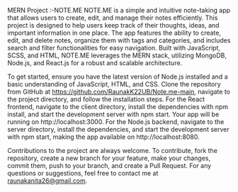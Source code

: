 MERN Project :-NOTE.ME
NOTE.ME is a simple and intuitive note-taking app that allows users to create, edit, and manage their notes efficiently. This project is designed to help users keep track of their thoughts, ideas, and important information in one place. The app features the ability to create, edit, and delete notes, organize them with tags and categories, and includes search and filter functionalities for easy navigation. Built with JavaScript, SCSS, and HTML, NOTE.ME leverages the MERN stack, utilizing MongoDB, Node.js, and React.js for a robust and scalable architecture.

To get started, ensure you have the latest version of Node.js installed and a basic understanding of JavaScript, HTML, and CSS. Clone the repository from GitHub at https://github.com/RaunakK22UB/Note.me-main, navigate to the project directory, and follow the installation steps. For the React frontend, navigate to the client directory, install the dependencies with npm install, and start the development server with npm start. Your app will be running on http://localhost:3000. For the Node.js backend, navigate to the server directory, install the dependencies, and start the development server with npm start, making the app available on http://localhost:8080.

Contributions to the project are always welcome. To contribute, fork the repository, create a new branch for your feature, make your changes, commit them, push to your branch, and create a Pull Request. For any questions or suggestions, feel free to contact me at raunakanita26@gmail.com.







